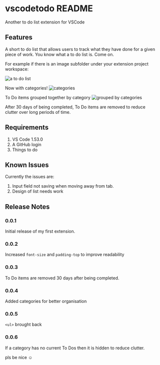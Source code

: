 # vscodetodo README

 Another to do list extension for VSCode

## Features

A short to do list that allows users to track what they have done for a given piece of work. You know what a to do list is. Come on.

For example if there is an image subfolder under your extension project workspace:

![a to do list](https://i.imgur.com/9bDCkFt.png\ "Pretty basic stuff")

Now with categories!
![categories](https://i.imgur.com/25fsRUi.png\ "Now with categories!")

To Do items grouped together by category
![grouped by categories](https://i.imgur.com/SNJZtm6.png\ "Grouped by their categories")

After 30 days of being completed, To Do items are removed to reduce clutter over long periods of time.

<!-- > Tip: Many popular extensions utilize animations. This is an excellent way to show off your extension! We recommend short, focused animations that are easy to follow. -->

## Requirements

1) VS Code 1.53.0
1) A GitHub login
1) Things to do

<!-- ## Extension Settings
 -->


<!-- For example:

This extension contributes the following settings:

* `myExtension.enable`: enable/disable this extension
* `myExtension.thing`: set to `blah` to do something -->

## Known Issues

Currently the issues are:

1) Input field not saving when moving away from tab.
1) Design of list needs work

## Release Notes

### 0.0.1

Initial release of my first extension.

### 0.0.2

Increased `font-size` and `padding-top` to improve readability

### 0.0.3

To Do items are removed 30 days after being completed.

### 0.0.4

Added categories for better organisation

### 0.0.5

`<ul>` brought back

### 0.0.6

If a category has no current To Dos then it is hidden to reduce clutter.

pls be nice ☺
